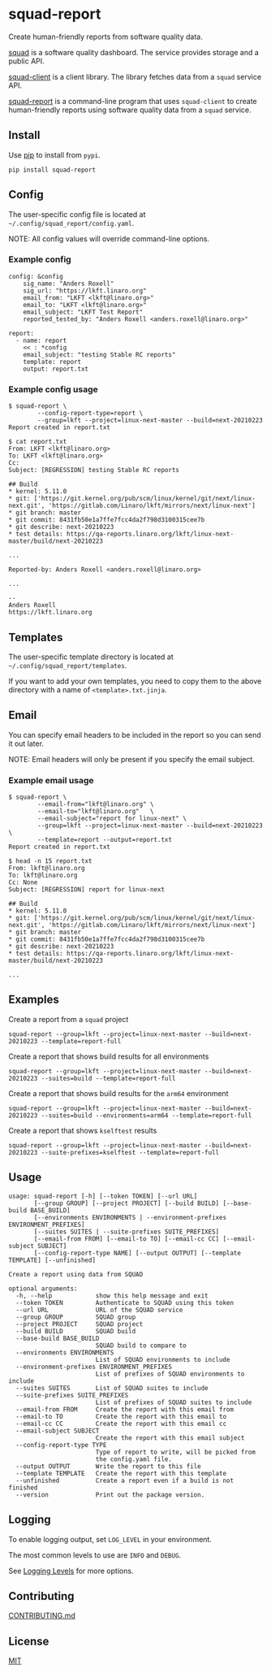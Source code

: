 # squad-report
Create human-friendly reports from software quality data.

[squad](https://github.com/Linaro/squad) is a software quality dashboard.
The service provides storage and a public API.

[squad-client](https://github.com/Linaro/squad-client) is a client library.
The library fetches data from a `squad` service API.

[squad-report](https://gitlab.com/Linaro/lkft/reports/squad-report) is
a command-line program that uses `squad-client` to create human-friendly
reports using software quality data from a `squad` service.

## Install
Use [pip](https://pip.pypa.io/en/stable/) to install from `pypi`.
```
pip install squad-report
```

## Config
The user-specific config file is located at `~/.config/squad_report/config.yaml`.

NOTE: All config values will override command-line options.

### Example config
```
config: &config
    sig_name: "Anders Roxell"
    sig_url: "https://lkft.linaro.org"
    email_from: "LKFT <lkft@linaro.org>"
    email_to: "LKFT <lkft@linaro.org>"
    email_subject: "LKFT Test Report"
    reported_tested_by: "Anders Roxell <anders.roxell@linaro.org>"

report:
  - name: report
    << : *config
    email_subject: "testing Stable RC reports"
    template: report
    output: report.txt
```

### Example config usage
```
$ squad-report \
        --config-report-type=report \
        --group=lkft --project=linux-next-master --build=next-20210223
Report created in report.txt

$ cat report.txt
From: LKFT <lkft@linaro.org>
To: LKFT <lkft@linaro.org>
Cc:
Subject: [REGRESSION] testing Stable RC reports

## Build
* kernel: 5.11.0
* git: ['https://git.kernel.org/pub/scm/linux/kernel/git/next/linux-next.git', 'https://gitlab.com/Linaro/lkft/mirrors/next/linux-next']
* git branch: master
* git commit: 8431fb50e1a7ffe7fcc4da2f798d3100315cee7b
* git describe: next-20210223
* test details: https://qa-reports.linaro.org/lkft/linux-next-master/build/next-20210223

...

Reported-by: Anders Roxell <anders.roxell@linaro.org>

...

--
Anders Roxell
https://lkft.linaro.org
```

## Templates
The user-specific template directory is located at `~/.config/squad_report/templates`.

If you want to add your own templates, you need to copy them to the above directory with a name of `<template>.txt.jinja`.

## Email
You can specify email headers to be included in the report so you can send it out later.

NOTE: Email headers will only be present if you specify the email subject.

### Example email usage
```
$ squad-report \
        --email-from="lkft@linaro.org" \
        --email-to="lkft@linaro.org"   \
        --email-subject="report for linux-next" \
        --group=lkft --project=linux-next-master --build=next-20210223 \
        --template=report --output=report.txt
Report created in report.txt

$ head -n 15 report.txt
From: lkft@linaro.org
To: lkft@linaro.org
Cc: None
Subject: [REGRESSION] report for linux-next

## Build
* kernel: 5.11.0
* git: ['https://git.kernel.org/pub/scm/linux/kernel/git/next/linux-next.git', 'https://gitlab.com/Linaro/lkft/mirrors/next/linux-next']
* git branch: master
* git commit: 8431fb50e1a7ffe7fcc4da2f798d3100315cee7b
* git describe: next-20210223
* test details: https://qa-reports.linaro.org/lkft/linux-next-master/build/next-20210223

...

```

## Examples
Create a report from a `squad` project
```
squad-report --group=lkft --project=linux-next-master --build=next-20210223 --template=report-full
```

Create a report that shows build results for all environments
```
squad-report --group=lkft --project=linux-next-master --build=next-20210223 --suites=build --template=report-full
```

Create a report that shows build results for the `arm64` environment
```
squad-report --group=lkft --project=linux-next-master --build=next-20210223 --suites=build --environments=arm64 --template=report-full
```

Create a report that shows `kselftest` results
```
squad-report --group=lkft --project=linux-next-master --build=next-20210223 --suite-prefixes=kselftest --template=report-full
```

## Usage
```
usage: squad-report [-h] [--token TOKEN] [--url URL]
       [--group GROUP] [--project PROJECT] [--build BUILD] [--base-build BASE_BUILD]
       [--environments ENVIRONMENTS | --environment-prefixes ENVIRONMENT_PREFIXES]
       [--suites SUITES | --suite-prefixes SUITE_PREFIXES]
       [--email-from FROM] [--email-to TO] [--email-cc CC] [--email-subject SUBJECT]
       [--config-report-type NAME] [--output OUTPUT] [--template TEMPLATE] [--unfinished]

Create a report using data from SQUAD

optional arguments:
  -h, --help            show this help message and exit
  --token TOKEN         Authenticate to SQUAD using this token
  --url URL             URL of the SQUAD service
  --group GROUP         SQUAD group
  --project PROJECT     SQUAD project
  --build BUILD         SQUAD build
  --base-build BASE_BUILD
                        SQUAD build to compare to
  --environments ENVIRONMENTS
                        List of SQUAD environments to include
  --environment-prefixes ENVIRONMENT_PREFIXES
                        List of prefixes of SQUAD environments to include
  --suites SUITES       List of SQUAD suites to include
  --suite-prefixes SUITE_PREFIXES
                        List of prefixes of SQUAD suites to include
  --email-from FROM     Create the report with this email from
  --email-to TO         Create the report with this email to
  --email-cc CC         Create the report with this email cc
  --email-subject SUBJECT
                        Create the report with this email subject
  --config-report-type TYPE
                        Type of report to write, will be picked from
                        the config.yaml file.
  --output OUTPUT       Write the report to this file
  --template TEMPLATE   Create the report with this template
  --unfinished          Create a report even if a build is not finished
  --version             Print out the package version.
```

## Logging
To enable logging output, set `LOG_LEVEL` in your environment.

The most common levels to use are `INFO` and `DEBUG`.

See [Logging Levels](https://docs.python.org/3/library/logging.html#levels) for more options.

## Contributing
[CONTRIBUTING.md](https://gitlab.com/Linaro/lkft/reports/squad-report/-/blob/master/CONTRIBUTING.md)

## License
[MIT](https://gitlab.com/Linaro/lkft/reports/squad-report/-/blob/master/LICENSE)
